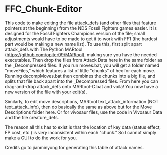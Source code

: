 # FFC_Chunk-Editor
This code to make editing the file attack_defs (and other files that feature pointers at the beginning) from the NDS Fossil Fighters games easier.
It is designed for the Fossil Fighters Champions version of the file; small adjustments would have to be made to get it to work with FF1 (the hardest part would be 
making a new name list). To use this, first split apart attack_defs with The Python MARtool (https://github.com/opiter09/MARtool), making sure you have the needed 
executables. Then drop the files from Attack Data here in the same folder as the _Decompressed files. If you run moves.bat, you will get a folder named "moveFiles," 
which features a list of little "chunks" of hex for each move. Running decompMoves.bat then combines the chunks into a big file, and splits that file back apart into the 
_Decompressed files. From here you can drag-and-drop attack_defs onto MARtool-C.bat and voila! You now have a new version of the file with your edit(s).

Similarly, to edit move descriptions, MARtool text_attack_information (NOT text_attack_info), then do basically the same as above but for the Move Descriptions folder 
here. Or for vivosaur files, use the code in Vivosaur Data and the file creature_defs.

The reason all this has to exist is that the location of key data (status effect, FP cost, etc.) is *very* inconsistent within each "chunk." So I cannot simply make a
GUI to do the work for you.

Credits go to jianminyong for generating this table of attack names.
